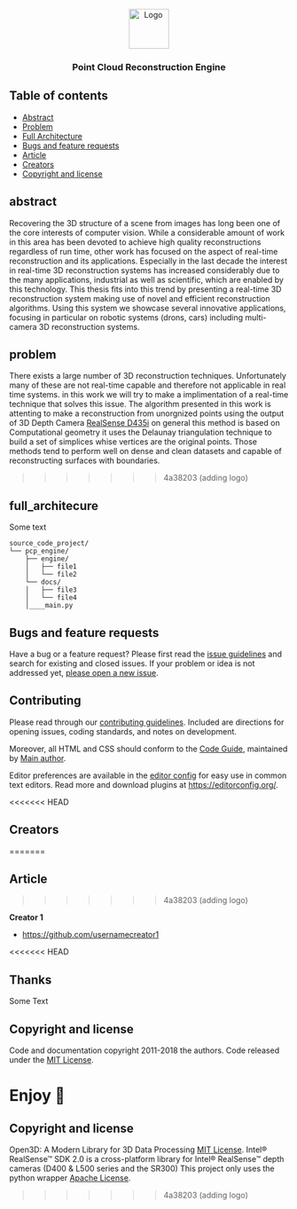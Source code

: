 <p align="center">
  <a href="logo/logo.png">
    <img src="" alt="Logo" width=72 height=72>
  </a>

  <h3 align="center">Point Cloud Reconstruction Engine </h3>
</p>


## Table of contents

- [Abstract](#abstract)
- [Problem](#problem)
- [Full Architecture](#full_architecture)
- [Bugs and feature requests](#bugs-and-feature-requests)
- [Article](#article)
- [Creators](#creators)
- [Copyright and license](#copyright-and-license)


## abstract

Recovering the 3D structure of a scene from images has long been one of the core interests of computer vision. While a considerable amount of work in this area has been devoted to achieve high quality reconstructions regardless of run time, other work has focused on the aspect of real-time reconstruction and its applications. Especially in the last decade the interest in real-time 3D reconstruction systems has increased considerably due to the many applications, industrial as well as scientific, which are enabled by this technology. This thesis fits into this trend by presenting a real-time 3D reconstruction system making use of novel and efficient reconstruction algorithms. Using this system we showcase several innovative applications, focusing in particular on robotic systems (drons, cars) including multi-camera 3D reconstruction systems.

## problem

There exists a large number of 3D reconstruction techniques. Unfortunately many of these are not real-time capable and therefore not applicable in real time systems. in this work we will try to make a implimentation of a real-time technique that solves this issue.
The algorithm presented in this work is attenting to make a reconstruction from unorgnized points using the output of 3D Depth Camera <a href="https://www.intelrealsense.com/depth-camera-d435i/">RealSense D435i</a> on general this method is based on Computational geometry it uses the Delaunay triangulation technique to build a set of simplices whise vertices are the original points. Those methods tend to perform well on dense and clean datasets and capable of reconstructing surfaces with boundaries.
>>>>>>> 4a38203 (adding logo)

## full_architecure

Some text

```text
source_code_project/
└── pcp_engine/
    ├── engine/
    │   ├── file1
    │   └── file2
    └── docs/
    │   ├── file3
    │   └── file4
    │____main.py

```


## Bugs and feature requests

Have a bug or a feature request? Please first read the [issue guidelines](https://reponame/blob/master/CONTRIBUTING.md) and search for existing and closed issues. If your problem or idea is not addressed yet, [please open a new issue](https://reponame/issues/new).

## Contributing

Please read through our [contributing guidelines](https://reponame/blob/master/CONTRIBUTING.md). Included are directions for opening issues, coding standards, and notes on development.

Moreover, all HTML and CSS should conform to the [Code Guide](https://github.com/mdo/code-guide), maintained by [Main author](https://github.com/usernamemainauthor).

Editor preferences are available in the [editor config](https://reponame/blob/master/.editorconfig) for easy use in common text editors. Read more and download plugins at <https://editorconfig.org/>.

<<<<<<< HEAD
## Creators
=======
## Article
>>>>>>> 4a38203 (adding logo)

**Creator 1**

- <https://github.com/usernamecreator1>

<<<<<<< HEAD
## Thanks

Some Text

## Copyright and license

Code and documentation copyright 2011-2018 the authors. Code released under the [MIT License](https://reponame/blob/master/LICENSE).

Enjoy :metal:
=======
## Copyright and license

Open3D: A Modern Library for 3D Data Processing [MIT License](https://github.com/isl-org/Open3D).
Intel® RealSense™ SDK 2.0 is a cross-platform library for Intel® RealSense™ depth cameras (D400 & L500 series and the SR300) This project only uses the python wrapper [Apache License](https://github.com/IntelRealSense/librealsense).


>>>>>>> 4a38203 (adding logo)
